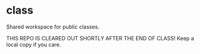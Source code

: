# class
Shared workspace for public classes. 

THIS REPO IS CLEARED OUT SHORTLY AFTER THE END OF CLASS! Keep a local copy if you care.
